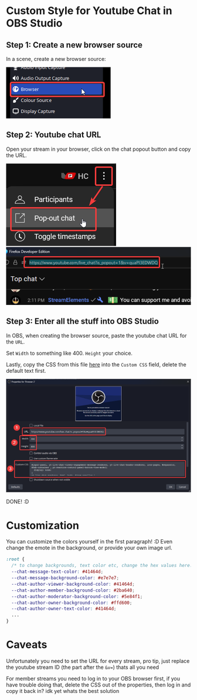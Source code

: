 # Custom Style for Youtube Chat in OBS Studio

## Step 1: Create a new browser source 

In a scene, create a new browser source:

![](readme-imgs/obs1.png)

## Step 2: Youtube chat URL

Open your stream in your browser, click on the chat popout button and copy the URL.

![](readme-imgs/yt1.png)
![](readme-imgs/yt2.png)

## Step 3: Enter all the stuff into OBS Studio

In OBS, when creating the browser source, paste the youtube chat URL for the `URL`.

Set `Width` to something like 400. `Height` your choice.

Lastly, copy the CSS from this file [here](yuko-chat.css) into the `Custom CSS` field, delete the default text first.

![](readme-imgs/obs2.png)

DONE! :D

# Customization

You can customize the colors yourself in the first paragraph! :D Even change the emote in the background, or provide your own image url.

```css
:root {
  /* to change backgrounds, text color etc, change the hex values here! */
  --chat-message-text-color: #41464d;
  --chat-message-background-color: #e7e7e7;
  --chat-author-viewer-background-color: #41464d;
  --chat-author-member-background-color: #2ba640;
  --chat-author-moderator-background-color: #5e84f1;
  --chat-author-owner-background-color: #ffd600;
  --chat-author-owner-text-color: #41464d;
  ...
}
```

# Caveats

Unfortunately you need to set the URL for every stream, pro tip, just replace the youtube stream ID (the part after the `&v=`) thats all you need

For member streams you need to log in to your OBS browser first, if you have trouble doing that, delete the CSS out of the properties, then log in and copy it back in? idk yet whats the best solution